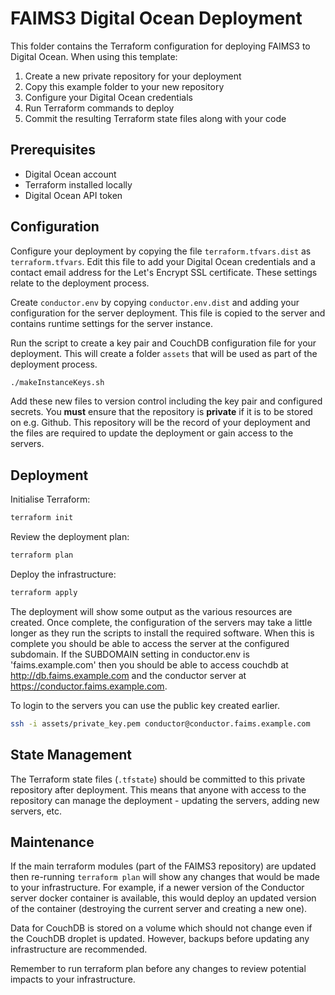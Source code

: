 # FAIMS3 Digital Ocean Deployment

This folder contains the Terraform configuration for deploying FAIMS3 to Digital Ocean. When using this template:

1. Create a new private repository for your deployment
2. Copy this example folder to your new repository
3. Configure your Digital Ocean credentials
4. Run Terraform commands to deploy
5. Commit the resulting Terraform state files along with your code

## Prerequisites

- Digital Ocean account
- Terraform installed locally
- Digital Ocean API token

## Configuration

Configure your deployment by copying the file `terraform.tfvars.dist` as
`terraform.tfvars`.  Edit this file to add your Digital Ocean
credentials and a contact email address for the Let's Encrypt SSL certificate.
These settings relate to the deployment process.

Create `conductor.env` by copying `conductor.env.dist` and adding your configuration
for the server deployment. This file is copied to the server and contains
runtime settings for the server instance.

Run the script to create a key pair and CouchDB configuration
file for your deployment.  This will create a folder `assets` that will be
used as part of the deployment process.

```bash
./makeInstanceKeys.sh
```

Add these new files to version control including the key pair and configured
secrets.  You __must__ ensure that the repository is __private__ if it is to be
stored on e.g. Github.  This repository will be the record of your deployment
and the files are required to update the deployment or gain access to the
servers.

## Deployment

Initialise Terraform:

```bash
terraform init
```

Review the deployment plan:

```bash
terraform plan
```

Deploy the infrastructure:

```bash
terraform apply
```

The deployment will show some output as the various resources are created.  Once
complete, the configuration of the servers may take a little longer as they
run the scripts to install the required software.  When this is complete you
should be able to access the server at the configured subdomain.  If
the SUBDOMAIN setting in conductor.env is 'faims.example.com' then you
should be able to access couchdb at <http://db.faims.example.com> and
the conductor server at <https://conductor.faims.example.com>.

To login to the servers you can use the public key created earlier.

```bash
ssh -i assets/private_key.pem conductor@conductor.faims.example.com
```

## State Management

The Terraform state files (`.tfstate`) should be committed to this private
repository after deployment. This means that anyone with access to the repository
can manage the deployment - updating the servers, adding new servers, etc.

## Maintenance

If the main terraform modules (part of the FAIMS3 repository) are updated then
re-running `terraform plan` will show any changes that would be made to your infrastructure.
For example, if a newer version of the Conductor server docker container is available,
this would deploy an updated version of the container (destroying the current server
and creating a new one).

Data for CouchDB is stored on a volume which should not change even if the CouchDB droplet
is updated.  However, backups before updating any infrastructure are recommended.

Remember to run terraform plan before any changes to review potential impacts to your infrastructure.
